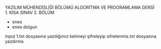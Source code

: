 YAZILIM MÜHENDİSLİĞİ BÖLÜMÜ ALGORİTMA VE PROGRAMLAMA DERSİ 1. KISA SINAV 2. BÖLÜM

<ul>
  <li>enes </li>
  <li>enes dolgun</li>
</ul>

input 1.txt dosyasına yazdığımız kelimeyi şifreleyip sifrelenmis.txt dosyasına yazdırma
